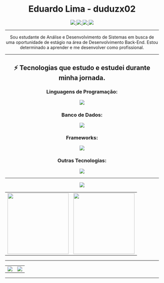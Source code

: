 <div align="center">
  <h1>Eduardo Lima - duduzx02</h1>
  <div> 
    <a href="https://www.instagram.com/duduzx02/" target="_blank">
      <img src="https://img.shields.io/badge/-Instagram-%23E4405F?style=for-the-badge&logo=instagram&logoColor=white" target="_blank">
    </a> 
    <a href="mailto:duduzx02@gmail.com">
      <img src="https://img.shields.io/badge/Gmail-D14836?style=for-the-badge&logo=gmail&logoColor=white" target="_blank">
    </a>
    <a href="https://www.linkedin.com/in/eduardo-lima-b0a22a169/" target="_blank">
      <img src="https://img.shields.io/badge/-LinkedIn-%230077B5?style=for-the-badge&logo=linkedin&logoColor=white" target="_blank">
    </a>
    <a href="https://wa.me/+83993728544" target="_blank">
      <img src="https://img.shields.io/badge/WhatsApp-25D366?style=for-the-badge&logo=whatsapp&logoColor=white" target="_blank">
    </a>
  </div>

  <hr>

  <p>Sou estudante de Análise e Desenvolvimento de Sistemas em busca de uma oportunidade de estágio na área de Desenvolvimento Back-End. Estou determinado a aprender e me desenvolver como profissional.</p>

  <hr>

  <h2>⚡ Tecnologias que estudo e estudei durante minha jornada.</h2>

  <h3>Linguagens de Programação:</h3>
  <p>
    <a href="https://skillicons.dev">
      <img src="https://skillicons.dev/icons?i=java,js,kotlin,python,html,css" />
    </a>
  </p>

  <h3>Banco de Dados:</h3>
  <p>
    <a href="https://skillicons.dev">
      <img src="https://skillicons.dev/icons?i=mysql,sqlite" />
    </a>
  </p>

  <h3>Frameworks:</h3>
  <p>
    <a href="https://skillicons.dev">
      <img src="https://skillicons.dev/icons?i=spring" />
    </a>
  </p>

  <h3>Outras Tecnologias:</h3>
  <p>
    <a href="https://skillicons.dev">
      <img src="https://skillicons.dev/icons?i=git,windows,postman,vscode" />
    </a>
  </p>

  <hr>

  <img src="https://capsule-render.vercel.app/api?type=waving&color=gradient&height=100%&width=300%&section=footer"/>

  <table cellpadding="0">
    <tr style="padding: 0">
      <!-- GitHub Stats Card -->  
      <td valign="top">
        <img height="200" src="https://github-readme-stats.vercel.app/api?username=duduzx02&show_icons=true&theme=radical#gh-dark-mode-only"/>
      </td>
      <!-- GitHub Top Language Card -->
      <td valign="top">
        <img height="200" src="https://github-readme-stats.vercel.app/api/top-langs/?username=duduzx02&layout=compact&theme=radical&custom_title=Languages"/>
      </td>
    </tr>
  </table>

  <hr>

  <table cellpadding="0">
    <tr>
      <td>
        <img src="http://github-profile-summary-cards.vercel.app/api/cards/profile-details?username=duduzx02&theme=nord_dark">
      </td>
      <td>
        <img src="https://github-readme-streak-stats.herokuapp.com/?user=duduzx02&hide_border=true&date_format=M%20j%5B%2C%20Y%5D&background=2D3742&stroke=2D3742&ring=6bbbca&fire=6bbbca&currStreakNum=fff&sideNums=6bbbca&currStreakLabel=6bbbca&sideLabels=fff&dates=fff">
      </td>
    </tr>
  </table>

  <hr>
</div>
